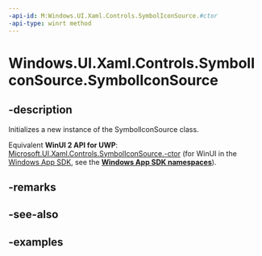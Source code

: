 ```yaml
---
-api-id: M:Windows.UI.Xaml.Controls.SymbolIconSource.#ctor
-api-type: winrt method
---
```


<!-- Method syntax.
public SymbolIconSource.SymbolIconSource()
-->

# Windows.UI.Xaml.Controls.SymbolIconSource.SymbolIconSource

## -description

Initializes a new instance of the SymbolIconSource class.

Equivalent **WinUI 2 API for UWP**: [Microsoft.UI.Xaml.Controls.SymbolIconSource.-ctor](/windows/winui/api/microsoft.ui.xaml.controls.symboliconsource.-ctor) (for WinUI in the [Windows App SDK](/windows/apps/windows-app-sdk/), see the **[Windows App SDK namespaces](/windows/windows-app-sdk/api/winrt/)**).

## -remarks

## -see-also

## -examples

